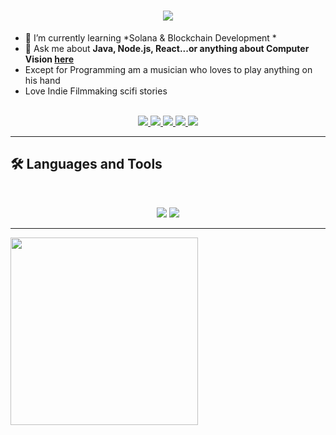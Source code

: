 <h1 align="center">
    <img src="https://readme-typing-svg.herokuapp.com/?font=Inter&size=48&center=true&vCenter=true&width=500&height=70&color=4493F8&duration=4000&lines=Hi+There!+👋;+I'm+Suruj+kalita!;" />
</h1>



- 🌱 I’m currently learning *Solana & Blockchain Development *
- 💬 Ask me about **Java, Node.js, React...or anything about Computer Vision  [here](https://thedevsurujx@gmail.com)**
- Except for Programming am a musician who loves to play anything on his hand
- Love Indie Filmmaking scifi stories 

<br>

<div align="center">
  <a href="thedevsurujx@gmail.com">
    <img src="https://img.shields.io/badge/Gmail-333333?style=for-the-badge&logo=gmail&logoColor=red" />
  </a>
  <a href="https://www.linkedin.com/in/surujkalita/" target="_blank">
    <img src="https://img.shields.io/badge/LinkedIn-0077B5?style=for-the-badge&logo=linkedin&logoColor=white" target="_blank" />
  </a>
  <a href="https://medium.com/@surujx" target="_blank">
    <img src="https://img.shields.io/badge/Medium-000000?style=for-the-badge&logo=medium&logoColor=white" target="_blank" />
  </a>
    <a href="https://www.youtube.com/@hacksprints" target="_blank">
    <img src="https://img.shields.io/badge/YouTube-FF0000?style=for-the-badge&logo=youtube&logoColor=white" />
  </a>
  <a href="https://discord.com/channels/@hacksprints" target="_blank">
    <img src="https://img.shields.io/badge/Discord-5865F2?style=for-the-badge&logo=discord&logoColor=white" />
  </a>
  
</div>

<hr>

## 🛠️ Languages and Tools

<br>

<p align="center">
  <img src="https://skillicons.dev/icons?i=java,spring,ts,nodejs,react,nextjs,mongodb,postgres,prisma,docker,kubernetes,solidity,php,vue,redux,tailwind,javascript" />
  <img src="https://skillicons.dev/icons?i=html,css,sass,tailwind,js,vue,redux,d3,git,postman,figma,computer-vision,solana" />
</p>

<hr>


<img src="https://github.com/Anmol-Baranwal/Cool-GIFs-For-GitHub/assets/74038190/0d554abf-6a41-4856-be43-5dbb4df0915b" width="300">
<br><br>





